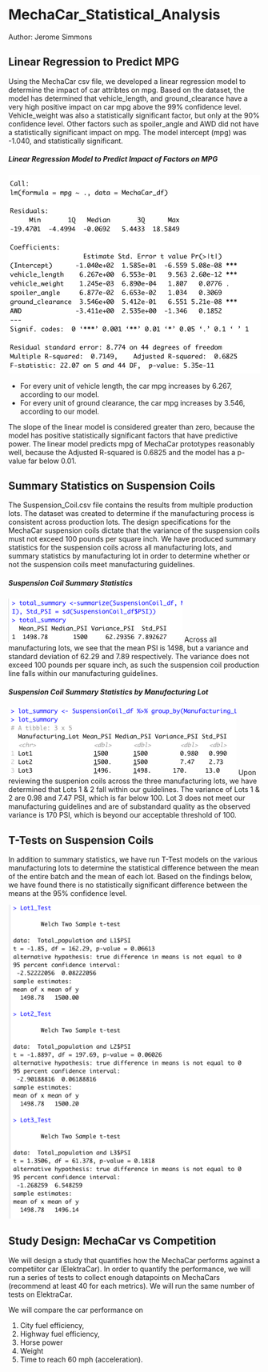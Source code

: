 # MechaCar_Statistical_Analysis
Author: Jerome Simmons

## Linear Regression to Predict MPG
Using the MechaCar csv file, we developed a linear regression model to determine the impact of car attribtes on mpg. Based on the dataset, the model has determined that vehicle_length, and ground_clearance have a very high positive impact on car mpg above the 99% confidence level. Vehicle_weight was also a statistically significant factor, but only at the 90% confidence level. Other factors such as spoiler_angle and AWD did not have a statistically significant impact on mpg. The model intercept (mpg) was -1.040, and statistically significant.

##### Linear Regression Model to Predict Impact of Factors on MPG
![Images/Linear_Regression_Predict_MPG.png](Images/Linear_Regression_Predict_MPG.png)


* For every unit of vehicle length, the car mpg increases by 6.267, according to our model.
* For every unit of ground clearance, the car mpg increases by 3.546, according to our model.

The slope of the linear model is considered greater than zero, because the model has positive statistically significant factors that have predictive power. The linear model predicts mpg of MechaCar prototypes reasonably well, because the Adjusted R-squared is 0.6825 and the model has a p-value far below 0.01.

## Summary Statistics on Suspension Coils
The Suspension_Coil.csv file contains the results from multiple production lots. The dataset was created to determine if the manufacturing process is consistent across production lots. The design specifications for the MechaCar suspension coils dictate that the variance of the suspension coils must not exceed 100 pounds per square inch. We have produced summary statistics for the suspension coils across all manufacturing lots, and summary statistics by manufacturing lot in order to determine whether or not the suspension coils meet manufacturing guidelines.

##### Suspension Coil Summary Statistics
![Images/D2_Total_Summary.png](Images/D2_Total_Summary.png)
Across all manufacturing lots, we see that the mean PSI is 1498, but a variance and standard deviation of 62.29 and 7.89 respectively. The variance does not exceed 100 pounds per square inch, as such the suspension coil production line falls within our manufacturing guidelines. 

##### Suspension Coil Summary Statistics by Manufacturing Lot
![Images/D2_Lot_Summary.png](Images/D2_Lot_Summary.png)
Upon reviewing the suspenion coils across the three manufacturing lots, we have determined that Lots 1 & 2 fall within our guidelines. The variance of Lots 1 & 2 are 0.98 and 7.47 PSI, which is far below 100. Lot 3 does not meet our manufacturing guidelines and are of substandard quality as the observed variance is 170 PSI, which is beyond our acceptable threshold of 100.


## T-Tests on Suspension Coils
In addition to summary statistics, we have run T-Test models on the various manufacturing lots to determine the statistical difference between the mean of the entire batch and the mean of each lot. Based on the findings below, we have found there is no statistically significant difference between the means at the 95% confidence level.

![Images/D3_Ttest_Results.png](Images/D3_Ttest_Results.png)

## Study Design: MechaCar vs Competition
We will design a study that quantifies how the MechaCar performs against a competiitor car (ElektraCar). In order to quantify the performance, we will run a series of tests to collect enough datapoints on MechaCars (recommend at least 40 for each metrics). We will run the same number of tests on ElektraCar.

We will compare the car performance on 
1. City fuel efficiency,
2. Highway fuel efficiency, 
3. Horse power
4. Weight
5. Time to reach 60 mph (acceleration).

